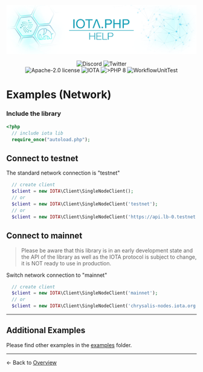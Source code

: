 ![IOTA.php](./images/IOTA_PHP_Banner_Interact_Help.png)

<p style="text-align:center;">
  <a href="https://discord.iota.org/" style="text-decoration:none;"><img src="https://img.shields.io/badge/Discord-9cf.svg?style=social&logo=discord" alt="Discord"></a>
  <a href="https://twitter.com/IOTAphp/" style="text-decoration:none;"><img src="https://img.shields.io/badge/Twitter-9cf.svg?style=social&logo=twitter" alt="Twitter"></a>
  <br>
  <a href="https://github.com/iota-community/iota.php/LICENSE" style="text-decoration:none;"><img src="https://img.shields.io/badge/license-Apache--2.0-green?style=flat-square" alt="Apache-2.0 license"></a>
  <a href="https://www.iota.org/" style="text-decoration:none;"><img src="https://img.shields.io/badge/IOTA-lightgrey?style=flat&logo=iota" alt="IOTA"></a>
  <a href="https://www.php.net/" style="text-decoration:none;"><img src="https://img.shields.io/badge/PHP->= 8.x-blue?style=flat-square&logo=php" alt=">PHP 8"></a>
  <img src="https://github.com/iota-community/iota.php/actions/workflows/phpunit.yml/badge.svg" alt="WorkflowUnitTest">
</p>

# Examples (Network)

### Include the library
```php
<?php
  // include iota lib
  require_once("autoload.php");
```

## Connect to testnet
The standard network connection is "testnet"
```php
  // create client
  $client = new IOTA\Client\SingleNodeClient();
  // or
  $client = new IOTA\Client\SingleNodeClient('testnet');
  // or
  $client = new IOTA\Client\SingleNodeClient('https://api.lb-0.testnet.chrysalis2.com');
```

## Connect to mainnet

> Please be aware that this library is in an early development state and the API of the library as well as the IOTA protocol is subject to change, it is NOT ready to use in production.

Switch network connection to "mainnet"
```php
  // create client
  $client = new IOTA\Client\SingleNodeClient('mainnet');
  // or
  $client = new IOTA\Client\SingleNodeClient('chrysalis-nodes.iota.org');
```

---

## Additional Examples
Please find other examples in the [examples](../examples) folder.


___

<- Back to [Overview](000_index.md)